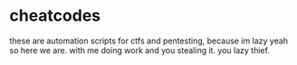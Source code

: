 # cheatcodes
these are automation scripts for ctfs and pentesting, because im lazy
yeah so here we are.
with me doing work and you stealing it.
you lazy thief.

